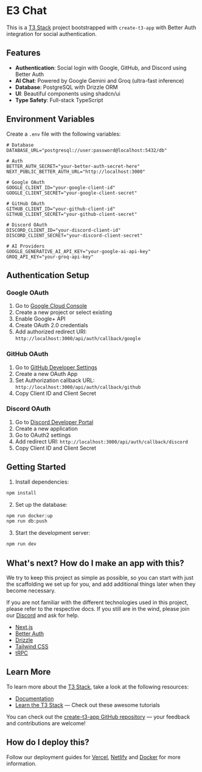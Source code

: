 # E3 Chat

This is a [T3 Stack](https://create.t3.gg/) project bootstrapped with `create-t3-app` with Better Auth integration for social authentication.

## Features

- **Authentication**: Social login with Google, GitHub, and Discord using Better Auth
- **AI Chat**: Powered by Google Gemini and Groq (ultra-fast inference)
- **Database**: PostgreSQL with Drizzle ORM
- **UI**: Beautiful components using shadcn/ui
- **Type Safety**: Full-stack TypeScript

## Environment Variables

Create a `.env` file with the following variables:

```env
# Database
DATABASE_URL="postgresql://user:password@localhost:5432/db"

# Auth
BETTER_AUTH_SECRET="your-better-auth-secret-here"
NEXT_PUBLIC_BETTER_AUTH_URL="http://localhost:3000"

# Google OAuth
GOOGLE_CLIENT_ID="your-google-client-id"
GOOGLE_CLIENT_SECRET="your-google-client-secret"

# GitHub OAuth
GITHUB_CLIENT_ID="your-github-client-id"
GITHUB_CLIENT_SECRET="your-github-client-secret"

# Discord OAuth
DISCORD_CLIENT_ID="your-discord-client-id"
DISCORD_CLIENT_SECRET="your-discord-client-secret"

# AI Providers
GOOGLE_GENERATIVE_AI_API_KEY="your-google-ai-api-key"
GROQ_API_KEY="your-groq-api-key"
```

## Authentication Setup

### Google OAuth
1. Go to [Google Cloud Console](https://console.cloud.google.com/)
2. Create a new project or select existing
3. Enable Google+ API
4. Create OAuth 2.0 credentials
5. Add authorized redirect URI: `http://localhost:3000/api/auth/callback/google`

### GitHub OAuth
1. Go to [GitHub Developer Settings](https://github.com/settings/developers)
2. Create a new OAuth App
3. Set Authorization callback URL: `http://localhost:3000/api/auth/callback/github`
4. Copy Client ID and Client Secret

### Discord OAuth
1. Go to [Discord Developer Portal](https://discord.com/developers/applications)
2. Create a new application
3. Go to OAuth2 settings
4. Add redirect URI: `http://localhost:3000/api/auth/callback/discord`
5. Copy Client ID and Client Secret

## Getting Started

1. Install dependencies:
```bash
npm install
```

2. Set up the database:
```bash
npm run docker:up
npm run db:push
```

3. Start the development server:
```bash
npm run dev
```

## What's next? How do I make an app with this?

We try to keep this project as simple as possible, so you can start with just the scaffolding we set up for you, and add additional things later when they become necessary.

If you are not familiar with the different technologies used in this project, please refer to the respective docs. If you still are in the wind, please join our [Discord](https://t3.gg/discord) and ask for help.

- [Next.js](https://nextjs.org)
- [Better Auth](https://better-auth.com)
- [Drizzle](https://orm.drizzle.team)
- [Tailwind CSS](https://tailwindcss.com)
- [tRPC](https://trpc.io)

## Learn More

To learn more about the [T3 Stack](https://create.t3.gg/), take a look at the following resources:

- [Documentation](https://create.t3.gg/)
- [Learn the T3 Stack](https://create.t3.gg/en/faq#what-learning-resources-are-currently-available) — Check out these awesome tutorials

You can check out the [create-t3-app GitHub repository](https://github.com/t3-oss/create-t3-app) — your feedback and contributions are welcome!

## How do I deploy this?

Follow our deployment guides for [Vercel](https://create.t3.gg/en/deployment/vercel), [Netlify](https://create.t3.gg/en/deployment/netlify) and [Docker](https://create.t3.gg/en/deployment/docker) for more information.
